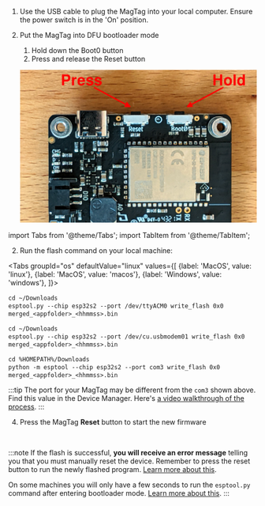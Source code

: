 1. Use the USB cable to plug the MagTag into your local computer. Ensure the
   power switch is in the 'On' position.
2. Put the MagTag into DFU bootloader mode
    1. Hold down the Boot0 button
    2. Press and release the Reset button

      ![MagTag Boot0 and Reset buttons](./assets/magtag-bootloader-mode.jpg)

import Tabs from '@theme/Tabs';
import TabItem from '@theme/TabItem';

2. Run the flash command on your local machine:

  <Tabs
  groupId="os"
  defaultValue="linux"
  values={[
  {label: 'MacOS', value: 'linux'},
  {label: 'MacOS', value: 'macos'},
  {label: 'Windows', value: 'windows'},
  ]}>

  <TabItem value="linux">

  ```
  cd ~/Downloads
  esptool.py --chip esp32s2 --port /dev/ttyACM0 write_flash 0x0 merged_<appfolder>_<hhmmss>.bin
  ```

  </TabItem>
  <TabItem value="macos">

  ```
  cd ~/Downloads
  esptool.py --chip esp32s2 --port /dev/cu.usbmodem01 write_flash 0x0 merged_<appfolder>_<hhmmss>.bin
  ```

  </TabItem>
  <TabItem value="windows">

  ```
  cd %HOMEPATH%/Downloads
  python -m esptool --chip esp32s2 --port com3 write_flash 0x0 merged_<appfolder>_<hhmmss>.bin
  ```

  :::tip
  The port for your MagTag may be different from the `com3` shown above.
  Find this value in the Device Manager. Here's [a video walkthrough of the
  process](https://www.loom.com/share/cde8204ea8b341d892f6ad21ed43ac82).
  :::

  </TabItem>
  </Tabs>

4. Press the MagTag **Reset** button to start the new firmware

<br />

:::note
If the flash is successful, **you will receive an error message** telling you that you must manually reset the device. Remember to press the reset button to run the newly flashed program. [Learn more about this](/docs/zephyr-intro/zephyr-tips#you-must-press-the-reset-button-after-flashing-firmware).

On some machines you will only have a few seconds to run the `esptool.py` command after entering bootloader mode. [Learn more about this](/docs/zephyr-intro/zephyr-tips.md#errors-with-west-build-zephyr-tree-and-esp32-environmental-variables).
:::
